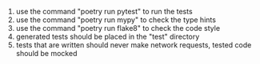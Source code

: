1. use the command "poetry run pytest" to run the tests
2. use the command "poetry run mypy" to check the type hints
3. use the command "poetry run flake8" to check the code style
4. generated tests should be placed in the "test" directory
5. tests that are written should never make network requests, tested code should be mocked
